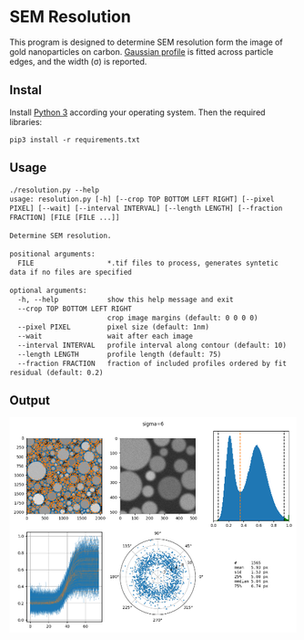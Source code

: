 # SEM Resolution

This program is designed to determine SEM resolution form the image of gold nanoparticles on carbon.
[Gaussian profile](https://en.wikipedia.org/wiki/Normal_distribution) is fitted across particle edges, and the width (&sigma;) is reported.


## Instal

Install [Python 3](https://www.python.org/downloads/) according your operating system. 
Then the required libraries:


```
pip3 install -r requirements.txt 
```

## Usage

```
./resolution.py --help
usage: resolution.py [-h] [--crop TOP BOTTOM LEFT RIGHT] [--pixel PIXEL] [--wait] [--interval INTERVAL] [--length LENGTH] [--fraction FRACTION] [FILE [FILE ...]]

Determine SEM resolution.

positional arguments:
  FILE                  *.tif files to process, generates syntetic data if no files are specified

optional arguments:
  -h, --help            show this help message and exit
  --crop TOP BOTTOM LEFT RIGHT
                        crop image margins (default: 0 0 0 0)
  --pixel PIXEL         pixel size (default: 1nm)
  --wait                wait after each image
  --interval INTERVAL   profile interval along contour (default: 10)
  --length LENGTH       profile length (default: 75)
  --fraction FRACTION   fraction of included profiles ordered by fit residual (default: 0.2)
```

## Output

![Example output](output.png)
